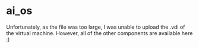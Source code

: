 # ai_os

Unfortunately, as the file was too large, I was unable to upload the .vdi of the virtual machine. However, all of the other components are available here :)
